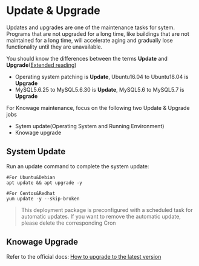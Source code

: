 # Update & Upgrade

Updates and upgrades are one of the maintenance tasks for sytem. Programs that are not upgraded for a long time, like buildings that are not maintained for a long time, will accelerate aging and gradually lose functionality until they are unavailable.

You should know the differences between the terms **Update** and **Upgrade**([Extended reading](https://support.websoft9.com/docs/faq/tech-upgrade.html#update-vs-upgrade))
- Operating system patching is **Update**, Ubuntu16.04 to Ubuntu18.04 is **Upgrade**
- MySQL5.6.25 to MySQL5.6.30 is **Update**, MySQL5.6 to MySQL5.7 is **Upgrade**

For Knowage maintenance, focus on the following two Update & Upgrade jobs

- Sytem update(Operating System and Running Environment) 
- Knowage upgrade 

## System Update

Run an update command to complete the system update:

``` shell
#For Ubuntu&Debian
apt update && apt upgrade -y

#For Centos&Redhat
yum update -y --skip-broken
```
> This deployment package is preconfigured with a scheduled task for automatic updates. If you want to remove the automatic update, please delete the corresponding Cron

## Knowage Upgrade

Refer to the official docs: [How to upgrade to the latest version](https://knowage-suite.readthedocs.io/en/7.1/installation-guide/upgrade.html#)
